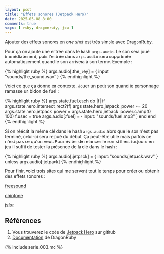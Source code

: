 ```yaml
---
layout: post
title: "Effets sonores (Jetpack Hero)"
date: 2025-05-08 8:00
comments: true
tags: [ ruby, dragonruby, jeu ]
---
```


Ajouter des effets sonores en _one shot_ est très simple avec DragonRuby.

<!-- more -->

Pour ça on ajoute une entrée dans le hash `args.audio`. Le son sera joué
immédiatement, puis l'entrée dans `args.audio` sera supprimée automatiquement
quand le son arrivera à son terme. Exemple :

{% highlight ruby %}
args.audio[:the_key] = { input: "sounds/the_sound.wav" }
{% endhighlight %}


Voici ce que ça donne en contexte. Jouer un petit son quand le personnage
ramasse un bidon de fuel :

{% highlight ruby %}
  args.state.fuel.each do |f|
    if args.state.hero.intersect_rect?(f)
      args.state.hero.jetpack_power += 20
      args.state.hero.jetpack_power = args.state.hero.jetpack_power.clamp(0, 100)
      f.used = true
      args.audio[:fuel] = { input: "sounds/fuel.mp3" }
    end
  end
{% endhighlight %}

Si on réécrit la même clé dans le hash `args.audio` alors que le son n'est pas
terminé, celui-ci sera rejoué du début. Ça peut-être utile mais parfois ce n'est pas ce qu'on veut.
Pour éviter de relancer le son si il est toujours en jeu il suffit de tester la
présence de la clé dans le hash :

{% highlight ruby %}
args.audio[:jetpack] = { input: "sounds/jetpack.wav" } unless args.audio[:jetpack]
{% endhighlight %}

Pour finir, voici trois sites qui me servent tout le temps pour créer ou obtenir
des effets sonores :

[freesound](https://freesound.org/)

[chiptone](https://sfbgames.itch.io/chiptone)

[jsfxr](https://sfxr.me/)


## Références

1. Vous trouverez le code de [Jetpack Hero](https://github.com/lkdjiin/jetpack-hero) sur github
1. [Documentation](https://docs.dragonruby.org/#/) de DragonRuby

{% include serie_003.md %}
